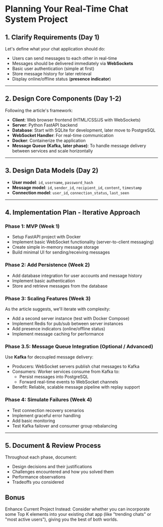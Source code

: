 # Planning Your Real-Time Chat System Project

## 1. Clarify Requirements (Day 1)

Let's define what your chat application should do:

- Users can send messages to each other in real-time  
- Messages should be delivered immediately via **WebSockets**  
- Basic user authentication (simple at first)  
- Store message history for later retrieval  
- Display online/offline status (**presence indicator**)  

---

## 2. Design Core Components (Day 1-2)

Following the article's framework:

- **Client**: Web browser frontend (HTML/CSS/JS with WebSockets)  
- **Server**: Python FastAPI backend  
- **Database**: Start with SQLite for development, later move to PostgreSQL  
- **WebSocket Handler**: For real-time communication  
- **Docker**: Containerize the application  
- **Message Queue (Kafka, later phase)**: To handle message delivery between services and scale horizontally  

---

## 3. Design Data Models (Day 2)

- **User model**: `id`, `username`, `password_hash`  
- **Message model**: `id`, `sender_id`, `recipient_id`, `content`, `timestamp`  
- **Connection model**: `user_id`, `connection_status`, `last_seen`  

---

## 4. Implementation Plan - Iterative Approach

### Phase 1: MVP (Week 1)

- Setup FastAPI project with Docker  
- Implement basic WebSocket functionality (server-to-client messaging)  
- Create simple in-memory message storage  
- Build minimal UI for sending/receiving messages  

### Phase 2: Add Persistence (Week 2)

- Add database integration for user accounts and message history  
- Implement basic authentication  
- Store and retrieve messages from the database  

### Phase 3: Scaling Features (Week 3)

As the article suggests, we'll iterate with complexity:  

- Add a second server instance (test with Docker Compose)  
- Implement Redis for pub/sub between server instances  
- Add presence indicators (online/offline status)  
- Implement message caching for performance  

### Phase 3.5: Message Queue Integration (Optional / Advanced)

Use **Kafka** for decoupled message delivery:  

- Producers: WebSocket servers publish chat messages to Kafka  
- Consumers: Worker services consume from Kafka to:  
  - Persist messages into PostgreSQL  
  - Forward real-time events to WebSocket channels  
- Benefit: Reliable, scalable message pipeline with replay support  

### Phase 4: Simulate Failures (Week 4)

- Test connection recovery scenarios  
- Implement graceful error handling  
- Add basic monitoring  
- Test Kafka failover and consumer group rebalancing  

---

## 5. Document & Review Process

Throughout each phase, document:

- Design decisions and their justifications  
- Challenges encountered and how you solved them  
- Performance observations  
- Tradeoffs you considered  

## Bonus

Enhance Current Project Instead: Consider whether you can incorporate some Top K elements into your existing chat app (like "trending chats" or "most active users"), giving you the best of both worlds.
